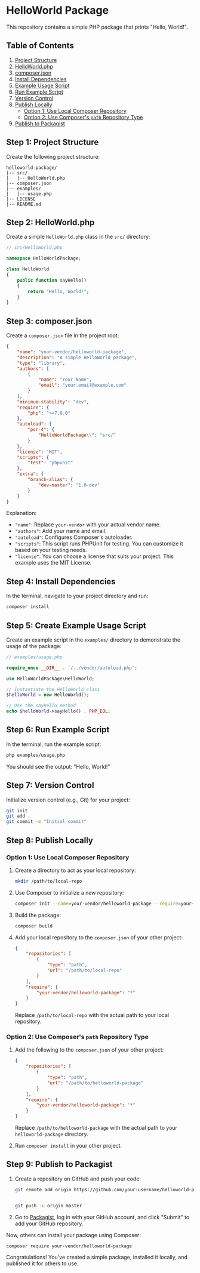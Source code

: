 # HelloWorld Package

This repository contains a simple PHP package that prints "Hello, World!".

## Table of Contents

1. [Project Structure](#step-1-project-structure)
2. [HelloWorld.php](#step-2-helloworldphp)
3. [composer.json](#step-3-composerjson)
4. [Install Dependencies](#step-4-install-dependencies)
5. [Example Usage Script](#step-5-create-example-usage-script)
6. [Run Example Script](#step-6-run-example-script)
7. [Version Control](#step-7-version-control)
8. [Publish Locally](#step-8-publish-locally)
   - [Option 1: Use Local Composer Repository](#option-1-use-local-composer-repository)
   - [Option 2: Use Composer's `path` Repository Type](#option-2-use-composers-path-repository-type)
9. [Publish to Packagist](#step-9-publish-to-packagist)

## Step 1: Project Structure

Create the following project structure:

```
helloworld-package/
|-- src/
|   |-- HelloWorld.php
|-- composer.json
|-- examples/
|   |-- usage.php
|-- LICENSE
|-- README.md
```

## Step 2: HelloWorld.php

Create a simple `HelloWorld.php` class in the `src/` directory:

```php
// src/HelloWorld.php

namespace HelloWorldPackage;

class HelloWorld
{
    public function sayHello()
    {
        return "Hello, World!";
    }
}
```

## Step 3: composer.json

Create a `composer.json` file in the project root:

```json
{
    "name": "your-vendor/helloworld-package",
    "description": "A simple HelloWorld package",
    "type": "library",
    "authors": [
        {
            "name": "Your Name",
            "email": "your.email@example.com"
        }
    ],
    "minimum-stability": "dev",
    "require": {
        "php": ">=7.0.0"
    },
    "autoload": {
        "psr-4": {
            "HelloWorldPackage\\": "src/"
        }
    },
    "license": "MIT",
    "scripts": {
        "test": "phpunit"
    },
    "extra": {
        "branch-alias": {
            "dev-master": "1.0-dev"
        }
    }
}
```

Explanation:
- `"name"`: Replace `your-vendor` with your actual vendor name.
- `"authors"`: Add your name and email.
- `"autoload"`: Configures Composer's autoloader.
- `"scripts"`: This script runs PHPUnit for testing. You can customize it based on your testing needs.
- `"license"`: You can choose a license that suits your project. This example uses the MIT License.

## Step 4: Install Dependencies

In the terminal, navigate to your project directory and run:

```bash
composer install
```

## Step 5: Create Example Usage Script

Create an example script in the `examples/` directory to demonstrate the usage of the package:

```php
// examples/usage.php

require_once __DIR__ . '/../vendor/autoload.php';

use HelloWorldPackage\HelloWorld;

// Instantiate the HelloWorld class
$helloWorld = new HelloWorld();

// Use the sayHello method
echo $helloWorld->sayHello() . PHP_EOL;
```

## Step 6: Run Example Script

In the terminal, run the example script:

```bash
php examples/usage.php
```

You should see the output: "Hello, World!"

## Step 7: Version Control

Initialize version control (e.g., Git) for your project:

```bash
git init
git add .
git commit -m "Initial commit"
```

## Step 8: Publish Locally

### Option 1: Use Local Composer Repository

1. Create a directory to act as your local repository:

   ```bash
   mkdir /path/to/local-repo
   ```

2. Use Composer to initialize a new repository:

   ```bash
   composer init --name=your-vendor/helloworld-package --require=your-vendor/helloworld-package
   ```

3. Build the package:

   ```bash
   composer build
   ```

4. Add your local repository to the `composer.json` of your other project:

   ```json
   {
       "repositories": [
           {
               "type": "path",
               "url": "/path/to/local-repo"
           }
       ],
       "require": {
           "your-vendor/helloworld-package": "*"
       }
   }
   ```

   Replace `/path/to/local-repo` with the actual path to your local repository.

### Option 2: Use Composer's `path` Repository Type

1. Add the following to the `composer.json` of your other project:

   ```json
   {
       "repositories": [
           {
               "type": "path",
               "url": "/path/to/helloworld-package"
           }
       ],
       "require": {
           "your-vendor/helloworld-package": "*"
       }
   }
   ```

   Replace `/path/to/helloworld-package` with the actual path to your `helloworld-package` directory.

2. Run `composer install` in your other project.

## Step 9: Publish to Packagist

1. Create a repository on GitHub and push your code:

   ```bash
   git remote add origin https://github.com/your-username/helloworld-package.git


   git push -u origin master
   ```

2. Go to [Packagist](https://packagist.org/), log in with your GitHub account, and click "Submit" to add your GitHub repository.

Now, others can install your package using Composer:

```bash
composer require your-vendor/helloworld-package
```

Congratulations! You've created a simple package, installed it locally, and published it for others to use.